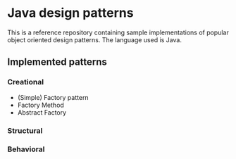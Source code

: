 # Java design patterns

This is a reference repository containing sample implementations of
popular object oriented design patterns. The language used is Java.

## Implemented patterns

### Creational
- (Simple) Factory pattern
- Factory Method
- Abstract Factory

### Structural


### Behavioral